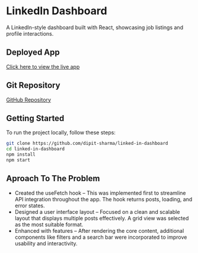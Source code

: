 # LinkedIn Dashboard

A LinkedIn-style dashboard built with React, showcasing job listings and profile interactions.

## Deployed App

[Click here to view the live app](https://gigsman-b447c.web.app/)

## Git Repository

[GitHub Repository](https://github.com/dipit-sharma/linked-in-dashboard)

## Getting Started

To run the project locally, follow these steps:

```bash
git clone https://github.com/dipit-sharma/linked-in-dashboard
cd linked-in-dashboard
npm install
npm start
```

## Aproach To The Problem

- Created the useFetch hook – This was implemented first to streamline API integration throughout the app. The hook returns posts, loading, and error states.
- Designed a user interface layout – Focused on a clean and scalable layout that displays multiple posts effectively. A grid view was selected as the most suitable format.
- Enhanced with features – After rendering the core content, additional components like filters and a search bar were incorporated to improve usability and interactivity.
